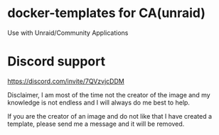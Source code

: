 # docker-templates for CA(unraid)

Use with Unraid/Community Applications

# Discord support

https://discord.com/invite/7QVzvjcDDM

Disclaimer, I am most of the time not the creator of the image and my knowledge is not endless and I will always do me best to help.

If you are the creator of an image and do not like that I have created a template, please send me a message and it will be removed.
